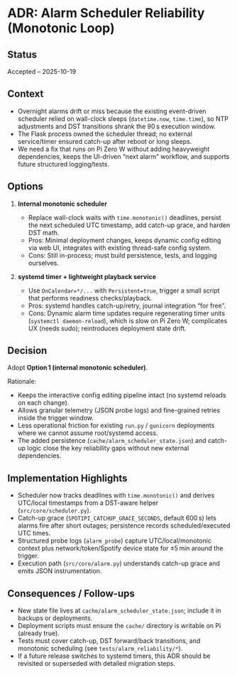 # ADR: Alarm Scheduler Reliability (Monotonic Loop)

## Status
Accepted – 2025-10-19

## Context
- Overnight alarms drift or miss because the existing event-driven scheduler relied on wall-clock sleeps (`datetime.now`, `time.time`), so NTP adjustments and DST transitions shrank the 90 s execution window.
- The Flask process owned the scheduler thread; no external service/timer ensured catch-up after reboot or long sleeps.
- We need a fix that runs on Pi Zero W without adding heavyweight dependencies, keeps the UI-driven “next alarm” workflow, and supports future structured logging/tests.

## Options
1. **Internal monotonic scheduler**  
   - Replace wall-clock waits with `time.monotonic()` deadlines, persist the next scheduled UTC timestamp, add catch-up grace, and harden DST math.  
   - Pros: Minimal deployment changes, keeps dynamic config editing via web UI, integrates with existing thread-safe config system.  
   - Cons: Still in-process; must build persistence, tests, and logging ourselves.

2. **systemd timer + lightweight playback service**  
   - Use `OnCalendar=*/...` with `Persistent=true`, trigger a small script that performs readiness checks/playback.  
   - Pros: systemd handles catch-up/retry, journal integration “for free”.  
   - Cons: Dynamic alarm time updates require regenerating timer units (`systemctl daemon-reload`), which is slow on Pi Zero W; complicates UX (needs sudo); reintroduces deployment state drift.

## Decision
Adopt **Option 1 (internal monotonic scheduler)**.

Rationale:
- Keeps the interactive config editing pipeline intact (no systemd reloads on each change).
- Allows granular telemetry (JSON probe logs) and fine-grained retries inside the trigger window.
- Less operational friction for existing `run.py` / `gunicorn` deployments where we cannot assume root/systemd access.
- The added persistence (`cache/alarm_scheduler_state.json`) and catch-up logic close the key reliability gaps without new external dependencies.

## Implementation Highlights
- Scheduler now tracks deadlines with `time.monotonic()` and derives UTC/local timestamps from a DST-aware helper (`src/core/scheduler.py`).
- Catch-up grace (`SPOTIPI_CATCHUP_GRACE_SECONDS`, default 600 s) lets alarms fire after short outages; persistence records scheduled/executed UTC times.
- Structured probe logs (`alarm_probe`) capture UTC/local/monotonic context plus network/token/Spotify device state for ±5 min around the trigger.
- Execution path (`src/core/alarm.py`) understands catch-up grace and emits JSON instrumentation.

## Consequences / Follow-ups
- New state file lives at `cache/alarm_scheduler_state.json`; include it in backups or deployments.
- Deployment scripts must ensure the `cache/` directory is writable on Pi (already true).
- Tests must cover catch-up, DST forward/back transitions, and monotonic scheduling (see `tests/alarm_reliability/*`).
- If a future release switches to systemd timers, this ADR should be revisited or superseded with detailed migration steps.

